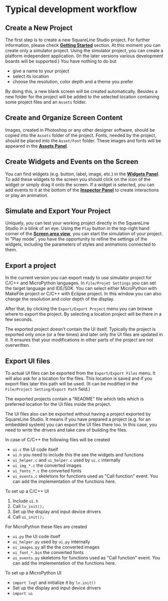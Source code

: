 # Typical development workflow

## Create a New Project

The first step is to create a new SquareLine Studio project. For further information, please check [**Getting Started**](https://docs.squareline.io/docs/introduction/getting_started) section. At this moment you can create only a simulator project.  Using the simulator project, you can create a platform independent application. (In the later versions various development boards will be supported.) You have nothing to do but

- give a name to your project
- select its location
- choose the resolution, color depth and a theme you prefer 

By doing this, a new blank screen will be created automatically. Besides a new folder for the project will be added to the selected location containing some project files and an `Assets` folder.

## Create and Organize Screen Content

Images, created in Photoshop or any other designer software, should be copied into the `Assets` folder of the project. Fonts, needed by the project, should be placed into the `Asset/Font` folder. These images and fonts will be appeared in the [**Assets Panel**](https://docs.squareline.io/docs/dev_env/assetes).

## Create Widgets and Events on the Screen

You can find widgets (e.g. button, label, image, etc.) in the [**Widgets Panel**](https://docs.squareline.io/docs/dev_env/widgets). To add these widgets to the screen you should click on the icon of the widget or simply drag it onto the screen. If a widget is selected, you can add events to it at the bottom of the [**Inspector Panel**](https://docs.squareline.io/docs/dev_env/inspector) to create interactions or play an animation.

## Simulate and Export Your Project

Uniquely, you can test your working project directly in the SquareLine Studio in a blink of an eye. Using the `Play` button in the top-right hand corner of the [**Screen area view**](https://docs.squareline.io/docs/layout#editable-view), you can start the simulation of your project. In "Play mode", you have the opportunity to refine the settings of the widgets, including the parameters of styles and animations connected to them.

## Export a project

In the current version you can export ready to use simulator project for C/C++ and MicroPython languages. In `File/Projet Settings` you can set the target language and IDE/SDK. You can select either MicroPython with MakeFile project or C/C++ with Eclipse project. In this window you can also change the resolution and color depth of the display. 

After that, by clicking the `Export/Export Project` menu you can browse where to export the project. By selecting a location project will be there in a few seconds.

The exported project doesn't contain the UI itself. Typically the project is exported only once (or a few times) and later only the UI files are updated in it. It ensures that your modifications in other parts of the project are not overwritten. 

## Export UI files

To actual UI files can be exported from the `Export/Export Files` menu. It will also ask for a location for the files. This location is saved and if you export files later this path will be used. (It can be modified in the `File/Project Setting/Export Path` field.)

The exported projects contain a "README" file which tells which is preferred location for the UI files inside the project. 

The UI files also can be exported without having a project exported by SquareLine Studio. It means if you have prepared a project (e.g. for an embedded system) you can export the UI files there too. In this case, you need to write the drivers and take care of building the files. 

In case of C/C++ the following files will be created

- `ui.c` the UI code itself
- `ui.h` you need to include this the see the widgets and functions
- `ui_helper.c` and `ui_helper.c` used by `ui.c` internally
- `ui_img_*.c` the converted images
- `ui_fonts_*.c` the converted fonts
- `ui_events.c` skeletons for functions used as "Call function" event. You can add the implementation of the functions here.

To set up a C/C++ UI

1. Include `ui.h`
2. Call `lv_init();`
3. Set up the display and input device drivers
4. Call `ui_init();`

For MicroPython these files are created

- `ui.py` the UI code itself
- `ui_helper.py` used by `ui.py` internally
- `ui_images.py` all the the converted images
- `ui_font_*.bin` the converted fonts
- `ui_events.py` skeletons for functions used as "Call function" event. You can add the implementation of the functions here.

To set up a MicroPython UI

- `import lvgl` and initialize it by `lv.init()`
- Set up the display and input device drivers
- `import ui` 

